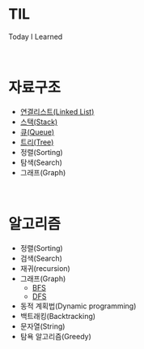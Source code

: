 # TIL
Today I Learned

<br>

# 자료구조
- [연결리스트(Linked List)](./DataStructure/LinkedList/LinkedList.md)
- [스택(Stack)](./DataStructure/Stack/Stack.md)
- [큐(Queue)](./DataStructure/Queue/Queue.md)
- [트리(Tree)](./DataStructure/Tree/Tree.md)
- 정렬(Sorting)
- 탐색(Search)
- 그래프(Graph)

<br>

# 알고리즘
- 정렬(Sorting)
- 검색(Search)
- 재귀(recursion)
- 그래프(Graph)
    - [BFS](./Algorithm/Graph/BFS/BFS.md)
    - [DFS](./Algorithm/Graph/DFS/DFS.md)
- 동적 계획법(Dynamic programming)
- 백트래킹(Backtracking)
- 문자열(String)
- 탐욕 알고리즘(Greedy)
